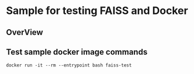 # Sample for testing FAISS and Docker 

## OverView

## Test sample docker image commands
```
docker run -it --rm --entrypoint bash faiss-test 
```

